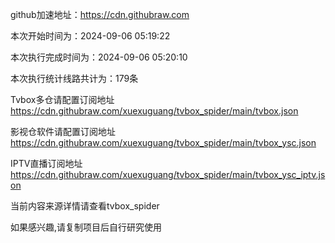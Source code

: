 
    
github加速地址：https://cdn.githubraw.com
    
本次开始时间为：2024-09-06 05:19:22

本次执行完成时间为：2024-09-06 05:20:10

本次执行统计线路共计为：179条

Tvbox多仓请配置订阅地址 https://cdn.githubraw.com/xuexuguang/tvbox_spider/main/tvbox.json

影视仓软件请配置订阅地址 https://cdn.githubraw.com/xuexuguang/tvbox_spider/main/tvbox_ysc.json

IPTV直播订阅地址 https://cdn.githubraw.com/xuexuguang/tvbox_spider/main/tvbox_ysc_iptv.json

当前内容来源详情请查看tvbox_spider

如果感兴趣,请复制项目后自行研究使用
